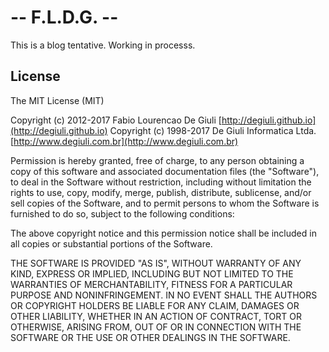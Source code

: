 # -- F.L.D.G. --

This is a blog tentative. Working in processs.

## License

The MIT License (MIT)

Copyright (c) 2012-2017 Fabio Lourencao De Giuli [http://degiuli.github.io](http://degiuli.github.io)
Copyright (c) 1998-2017 De Giuli Informatica Ltda. [http://www.degiuli.com.br](http://www.degiuli.com.br)

Permission is hereby granted, free of charge, to any person obtaining a copy of
this software and associated documentation files (the "Software"), to deal in
the Software without restriction, including without limitation the rights to
use, copy, modify, merge, publish, distribute, sublicense, and/or sell copies of
the Software, and to permit persons to whom the Software is furnished to do so,
subject to the following conditions:

The above copyright notice and this permission notice shall be included in all
copies or substantial portions of the Software.

THE SOFTWARE IS PROVIDED "AS IS", WITHOUT WARRANTY OF ANY KIND, EXPRESS OR
IMPLIED, INCLUDING BUT NOT LIMITED TO THE WARRANTIES OF MERCHANTABILITY, FITNESS
FOR A PARTICULAR PURPOSE AND NONINFRINGEMENT. IN NO EVENT SHALL THE AUTHORS OR
COPYRIGHT HOLDERS BE LIABLE FOR ANY CLAIM, DAMAGES OR OTHER LIABILITY, WHETHER
IN AN ACTION OF CONTRACT, TORT OR OTHERWISE, ARISING FROM, OUT OF OR IN
CONNECTION WITH THE SOFTWARE OR THE USE OR OTHER DEALINGS IN THE SOFTWARE.